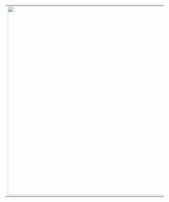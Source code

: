 <table style="border-collapse: collapse;">
<tr>
  <td>
<a href="https://github.com/KinoKiru/github-readme-stats">
  <img align="center" width="600px" src="https://github-readme-stats.vercel.app/api?username=KinoKiru&show_icons=true&theme=dracula" />
</a>
  </td>
<td>
<a href="https://github.com/KinoKiru/github-readme-stats">
  <img align="center" width="500px" src="https://github-readme-stats.vercel.app/api/top-langs/?username=KinoKiru&layout=compact&theme=dracula" />
</a>
  </td>
  </tr>
</table
